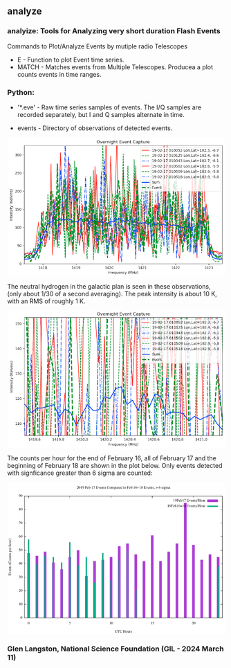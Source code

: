 ## analyze
### analyize: Tools for Analyzing very short duration Flash Events
Commands to Plot/Analyze Events by mutiple radio Telescopes
* E     - Function to plot Event time series.
* MATCH - Matches events from Multiple Telescopes.  Producea a plot counts events in time ranges.

### Python:

* '*.eve' - Raw time series samples of events.  The I/Q samples are recorded separately, but I and Q samples alternate in time.

* events    - Directory of observations of detected events.

<a href="../images/EventCaptureCenteredOnCrab.png"> <img src="../images/EventCaptureCenteredOnCrab.png" width=800 
alt="Summary of Crab Observations" align="center"></a>

The neutral hydrogen in the galactic plan is seen in these observations,  (only about 1/30 of a second averaging).
The peak intensity is about 10 K, with an RMS of roughly 1 K.

<a href="../images/EventCaptureCenteredOnHI.png"> <img src="../images/EventCaptureCenteredOnHI.png" width=800 
alt="Neutral Hydrogen is visible in FFT of Samples" align="center"></a>

The counts per hour for the end of February 16, all of February 17 and the beginning of February 18 are
shown in the plot below. Only events detected with signficance greater than 6 sigma are counted:

<a href="../images/EventCapture6Sigma-Compare_16+17+18.png"> <img src="../images/EventCapture6Sigma-Compare_16+17+18.png" width=800 
alt="Neutral Hydrogen is visible in FFT of Samples" align="center"></a>

### Glen Langston, National Science Foundation (GIL - 2024 March 11)
